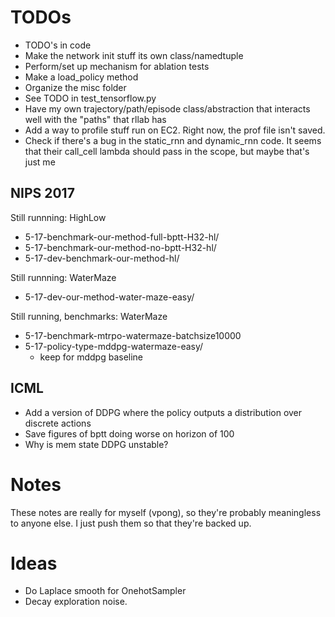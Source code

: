 # TODOs
 - TODO's in code
 - Make the network init stuff its own class/namedtuple
 - Perform/set up mechanism for ablation tests
 - Make a load_policy method
 - Organize the misc folder
 - See TODO in test_tensorflow.py
 - Have my own trajectory/path/episode class/abstraction that interacts well
 with the "paths" that rllab has
 - Add a way to profile stuff run on EC2. Right now, the prof file isn't saved.
 - Check if there's a bug in the static_rnn and dynamic_rnn code. It 
 seems that their call_cell lambda should pass in the scope, but maybe that's
  just me

## NIPS 2017
Still runnning: HighLow
- 5-17-benchmark-our-method-full-bptt-H32-hl/
- 5-17-benchmark-our-method-no-bptt-H32-hl/
- 5-17-dev-benchmark-our-method-hl/

Still runnning: WaterMaze
- 5-17-dev-our-method-water-maze-easy/

Still running, benchmarks: WaterMaze
- 5-17-benchmark-mtrpo-watermaze-batchsize10000
- 5-17-policy-type-mddpg-watermaze-easy/
    - keep for mddpg baseline



## ICML
 - Add a version of DDPG where the policy outputs a distribution over discrete actions
 - Save figures of bptt doing worse on horizon of 100
 - Why is mem state DDPG unstable?

# Notes
These notes are really for myself (vpong), so they're probably meaningless to anyone else.
I just push them so that they're backed up.

# Ideas
 - Do Laplace smooth for OnehotSampler
 - Decay exploration noise.
